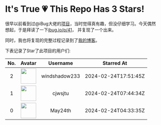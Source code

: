 # It's True 💗 This Repo Has 3 Stars!

很早以前看到过@iBug大佬的[项目](https://github.com/iBug/This-Repo-Has-572-Stars)，当时觉得真有趣，但没仔细学习。今天偶然想起，于是拜读了一下[ibug.io/p/41](https://ibug.io/p/41)，
并复现了一个出来。

同时，我也将复现的完整过程记录到了[我的博客](https://blog.fyz666.xyz/blog/9506/)。

下表记录了Star了此项目的用户们:

| No. | Avatar | Username | Starred At |
| :---: | :---: | :---: | :---: |
| 2 | <img src='https://avatars.githubusercontent.com/u/50669888?v=4' width='50'> | windshadow233 | 2024-02-24T17:51:45Z |
| 1 | <img src='https://avatars.githubusercontent.com/u/147902813?v=4' width='50'> | cjwsjtu | 2024-02-24T07:44:34Z |
| 0 | <img src='https://avatars.githubusercontent.com/u/34061588?v=4' width='50'> | May24th | 2024-02-24T04:33:35Z |